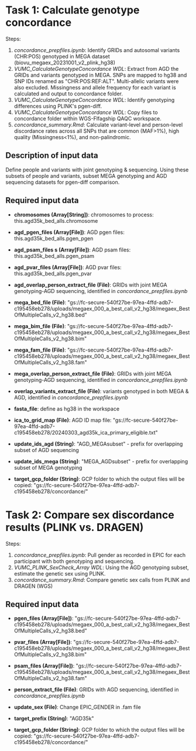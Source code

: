 # Task 1: Calculate genotype concordance 

Steps:
  1. _concordance_prepfiles.ipynb_: Identify GRIDs and autosomal variants (CHR:POS) genotyped in MEGA dataset (biovu_megaex_20231001_v2_plink_hg38)
  2. _VUMC_CalculateGenotypeConcordance WDL_: Extract from AGD the GRIDs and variants genotyped in MEGA. SNPs are mapped to hg38 and SNP IDs renamed as "CHR:POS:REF:ALT". Multi-allelic variants were also excluded. Missingness and allele frequency for each variant is calculated and output to concordance folder.
  3. _VUMC_CalculateGenotypeConcordance WDL_: Identify genotyping differences using PLINK's pgen-diff. 
  4. _VUMC_CalculateGenotypeConcordance WDL_: Copy files to concordance folder within WGS-Flfagship QAQC workspace.
  5. _concordance_summary.Rmd_: Calculate variant-level and person-level discordance rates across all SNPs that are common (MAF>1%), high quality (Missingness<1%), and non-palindromic. 

## Description of input data 

Define people and variants with joint genotyping & sequencing. Using these subsets of people and variants, subset MEGA genotyping and AGD sequencing datasets for pgen-diff comparison.

## Required input data 

- **chromosomes (Array[String])**: chromosomes to process: this.agd35k_bed_alls.chromosome
- **agd_pgen_files (Array[File])**: AGD pgen files: this.agd35k_bed_alls.pgen_pgen
- **agd_psam_files s  (Array[File])**: AGD psam files: this.agd35k_bed_alls.pgen_psam
- **agd_pvar_files  (Array[File])**: AGD pvar files: this.agd35k_bed_alls.pgen_pvar
- **agd_overlap_person_extract_file (File)**: GRIDs with joint MEGA genotyping-AGD sequencing, identified in _concordance_prepfiles.ipynb_

- **mega_bed_file (File)**: "gs://fc-secure-540f27be-97ea-4ffd-adb7-c195458eb278/uploads/megaex_000_a_best_call_v2_hg38/megaex_BestOfMultipleCalls_v2_hg38.bed"
- **mega_bim_file (File)**: "gs://fc-secure-540f27be-97ea-4ffd-adb7-c195458eb278/uploads/megaex_000_a_best_call_v2_hg38/megaex_BestOfMultipleCalls_v2_hg38.bim"
- **mega_fam_file (File)**: "gs://fc-secure-540f27be-97ea-4ffd-adb7-c195458eb278/uploads/megaex_000_a_best_call_v2_hg38/megaex_BestOfMultipleCalls_v2_hg38.fam"
- **mega_overlap_person_extract_file (File)**: GRIDs with joint MEGA genotyping-AGD sequencing, identified in _concordance_prepfiles.ipynb_

- **overlap_variants_extract_file (File)**: variants genotyped in both MEGA & AGD, identified in _concordance_prepfiles.ipynb_
- **fasta_file**: define as hg38 in the workspace
- **ica_to_grid_map (File)**: AGD ID map file: "gs://fc-secure-540f27be-97ea-4ffd-adb7-c195458eb278/20240303_agd35k_ica_primary_eligible.txt"

- **update_ids_agd (String)**: "AGD_MEGAsubset" - prefix for overlapping subset of AGD sequencing
- **update_ids_mega (String)**: "MEGA_AGDsubset" - prefix for overlapping subset of MEGA genotyping

- **target_gcp_folder (String)**:  GCP folder to which the output files will be copied: "gs://fc-secure-540f27be-97ea-4ffd-adb7-c195458eb278/concordance/"



# Task 2: Compare sex discordance results (PLINK vs. DRAGEN)  

Steps:
  1. _concordance_prepfiles.ipynb_: Pull gender as recorded in EPIC for each participant with both genotyping and sequencing.
  1. _VUMC_PLINK_SexCheck_Array WDL_: Using the AGD genotyping subset, estimate the genetic sex using PLINK. 
  2. _concordance_summary.Rmd_: Compare genetic sex calls from PLINK and DRAGEN (WGS)

## Required input data 

- **pgen_files (Array[File])**: "gs://fc-secure-540f27be-97ea-4ffd-adb7-c195458eb278/uploads/megaex_000_a_best_call_v2_hg38/megaex_BestOfMultipleCalls_v2_hg38.bed"
- **pvar_files (Array[File])**: "gs://fc-secure-540f27be-97ea-4ffd-adb7-c195458eb278/uploads/megaex_000_a_best_call_v2_hg38/megaex_BestOfMultipleCalls_v2_hg38.bim"
- **psam_files (Array[File])**: "gs://fc-secure-540f27be-97ea-4ffd-adb7-c195458eb278/uploads/megaex_000_a_best_call_v2_hg38/megaex_BestOfMultipleCalls_v2_hg38.fam"

- **person_extract_file (File)**: GRIDs with AGD sequencing, identified in _concordance_prepfiles.ipynb_
- **update_sex (File)**: Change EPIC_GENDER in .fam file

- **target_prefix (String)**: "AGD35k"
- **target_gcp_folder (String)**:  GCP folder to which the output files will be copied: "gs://fc-secure-540f27be-97ea-4ffd-adb7-c195458eb278/concordance/"
